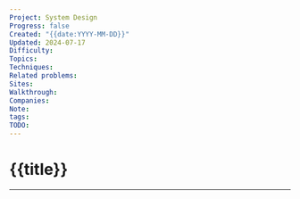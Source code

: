 ```yaml
---
Project: System Design
Progress: false
Created: "{{date:YYYY-MM-DD}}"
Updated: 2024-07-17
Difficulty: 
Topics: 
Techniques: 
Related problems: 
Sites: 
Walkthrough: 
Companies: 
Note: 
tags: 
TODO:
---
```

# {{title}}
---
